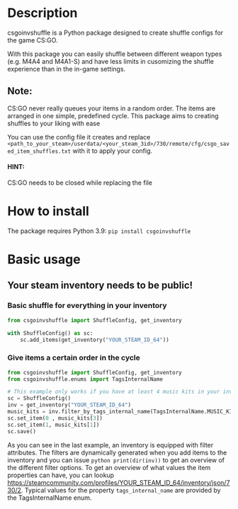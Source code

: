 # Description

csgoinvshuffle is a Python package designed to create shuffle configs for the game CS:GO.

With this package you can easily shuffle between different weapon types (e.g. M4A4 and M4A1-S) and have less limits in cusomizing the shuffle experience than in the in-game settings.

## Note: 
CS:GO never really queues your items in a random order.
The items are arranged in one simple, predefined cycle.
This package aims to creating shuffles to your liking with ease

You can use the config file it creates and replace `<path_to_your_steam>/userdata/<your_steam_3id>/730/remote/cfg/csgo_saved_item_shuffles.txt` with it to apply your config.


#### HINT: 
CS:GO needs to be closed while replacing the file





# How to install

The package requires Python 3.9:
```pip install csgoinvshuffle```

# Basic usage

## Your steam inventory needs to be public!
### Basic shuffle for everything in your inventory

```python
from csgoinvshuffle import ShuffleConfig, get_inventory

with ShuffleConfig() as sc:
    sc.add_items(get_inventory("YOUR_STEAM_ID_64"))

```

### Give items a certain order in the cycle
```python
from csgoinvshuffle import ShuffleConfig, get_inventory
from csgoinvshuffle.enums import TagsInternalName

# This example only works if you have at least 4 music kits in your inventory
sc = ShuffleConfig()
inv = get_inventory("YOUR_STEAM_ID_64")
music_kits = inv.filter_by_tags_internal_name(TagsInternalName.MUSIC_KITS)
sc.set_item(0 , music_kits[3])
sc.set_item(1, music_kits[1])
sc.save()
```

As you can see in the last example, an inventory is equipped with filter attributes.
The filters are dynamically generated when you add items to the inventory and you can issue `python print(dir(inv))`
to get an overview of the different filter options.
To get an overview of what values the item properties can have, you can lookup https://steamcommunity.com/profiles/YOUR_STEAM_ID_64/inventory/json/730/2.
Typical values for the property `tags_internal_name` are provided by the TagsInternalName enum.

